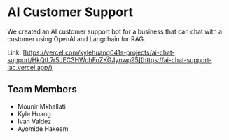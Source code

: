 # AI Customer Support

We created an AI customer support bot for a business that can chat with a customer using OpenAI and Langchain for RAG.

Link: [https://vercel.com/kylehuang041s-projects/ai-chat-support/HkQtL7r5JEC3HWdhFoZKGJynwp95](https://ai-chat-support-lac.vercel.app/)

## Team Members

* Mounir Mkhallati
* Kyle Huang
* Ivan Valdez
* Ayomide Hakeem
